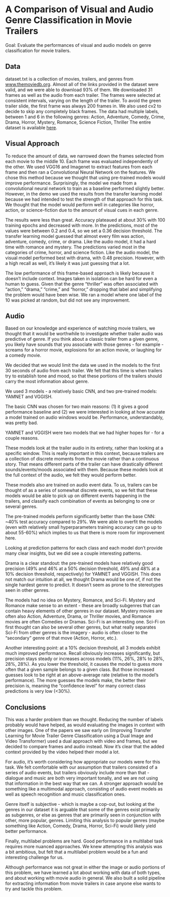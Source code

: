 # A Comparison of Visual and Audio Genre Classification in Movie Trailers

Goal: Evaluate the performances of visual and audio models on genre classification for movie trailers.

## Data

dataset.txt is a collection of movies, trailers, and genres from www.themoviedb.org. Almost all of the links provided in the dataset were valid, and we were able to download 93% of them. We downloaded 31 frames as well as the audio from each trailer. The frames were selected at consistent intervals, varying on the length of the trailer. To avoid the green trailer slide, the first frame was always 200 frames in. We also used cv2 to decide to skip any completely black frames. The data had multiple labels, between 1 and 6 in the following genres: 
Action, Adventure, Comedy, Crime, Drama, Horror, Mystery, Romance, Science Fiction, Thriller
The entire dataset is available [here](https://drive.google.com/drive/folders/1NA-uPe9AM5WsIAboSjoM6eW-d8C1YFZu).

## Visual Approach

To reduce the amount of data, we narrowed down the frames selected from each movie to the middle 10. Each frame was evaluated independently of the other. We used VGG16 and Imagenet to extract features from each frame and then ran a Convolutional Neural Network on the features. We chose this method because we thought that using pre-trained models would improve performance. Surprisingly, the model we made from a convolutional neural network to train as a baseline performed slightly better. However, in the demo we used the results from the transfer learning model because we had intended to test the strength of that approach for this task. We thought that the model would perform well in categories like horror, action, or science-fiction due to the amount of visual cues in each genre.

The results were less than great. Accuracy plateaued at about 30% with 100 training epochs and decreased with more. In the predictions, most of the values were between 0.2 and 0.4, so we set a 0.36 decision threshold. The transfer learning model guessed that almost every film was action, adventure, comedy, crime, or drama. Like the audio model, it had a hard time with romance and mystery. The predictions varied most in the categories of crime, horror, and science fiction. Like the audio model, the visual model performed best with drama, with 0.48 precision. However, with a high recall as well, it’s likely it was just guessing that a lot.

The low performance of this frame-based approach is likely because it doesn’t include context. Images taken in isolation can be hard for even a human to guess. Given that the genre “thriller” was often associated with “action,” “drama,” “crime,” and “horror,” dropping that label and simplifying the problem would have been wise. We ran a model where one label of the 10 was picked at random, but did not see any improvement.


## Audio

Based on our knowledge and experience of watching movie trailers, we thought that it would be worthwhile to investigate whether trailer audio was predictive of genre.  If you think about a classic trailer from a given genre, you likely have sounds that you associate with those genres - for example - screams for a horror movie, explosions for an action movie, or laughing for a comedy movie.

We decided that we would limit the data we used in the models to the first 30 seconds of audio from each trailer.  We felt that this time is when trailers try to establish tone and mood, so that these portions of the trailers should carry the most information about genre.

We used 3 models - a relatively basic CNN, and two pre-trained models: YAMNET and VGGISH.

The basic CNN was chosen for two main reasons: (1) it gives a good performance baseline and (2) we were interested in looking at how accurate a model trained on audio windows would be.  Performance, understandably, was pretty bad.

YAMNET and VGGISH were two models that we had higher hopes for - for a couple reasons.

These models look at the trailer audio in its entirety, rather than looking at a specific window.  This is really important in this context, because trailers are a collection of discrete moments from the movie rather than a continuous story.  That means different parts of the trailer can have drastically different sounds/events/moods associated with them.  Because these models look at the full context of the audio, we felt they would perform better.

These models also are trained on audio event data.  To us, trailers can be thought of as a series of somewhat discrete events, so we felt that these models would be able to pick up on different events happening in the trailers, and classify each combination of events as belonging to one or several genres.

The pre-trained models perform significantly better than the base CNN: ~40% test accuracy compared to 29%.  We were able to overfit the models (even with relatively small hyperparameters training accuracy can go up to about 55-60%) which implies to us that there is more room for improvement here.

Looking at prediction patterns for each class and each model don’t provide many clear insights, but we did see a couple interesting patterns.
 
Drama is a clear standout: the pre-trained models have relatively good precision (49% and 46% at a 50% decision threshold, 49% and 48% at a 10% decision threshold, respectively) for YAMNET and VGGISH.  This does not match our intuition at all, we thought Drama would be one of, if not the single hardest genre to predict.  It doesn’t seem as prone to the stereotypes seen in other genres.  

The models had no idea on Mystery, Romance, and Sci-Fi.  Mystery and Romance make sense to an extent - these are broadly subgenres that can contain heavy elements of other genres in our dataset.  Mystery movies are often also Action, Adventure, Drama, or Thriller movies, and Romance movies are often Comedies or Dramas.  Sci-Fi is an interesting one.  Sci-Fi on first thought can also be several other genres, but what really separates Sci-Fi from other genres is the imagery - audio is often closer to the “secondary” genre of that move (Action, Horror, etc.).

Another interesting point: at a 10% decision threshold, all 3 models exhibit much improved performance.  Recall obviously increases significantly, but precision stays steady or increases across models (11%, 26%, 28% to 28%, 28%, 28%).  As you lower the threshold, it causes the model to guess more often that a given sample belongs to a given class.  But those increased guesses look to be right at an above-average rate (relative to the model’s performance).  The more guesses the models make, the better their precision is, meaning the “confidence level” for many correct class predictions is very low (<30%).     


## Conclusions

This was a harder problem than we thought. Reducing the number of labels probably would have helped, as would evaluating the images in context with other images. One of the papers we saw early on (Improving Transfer Learning for Movie Trailer Genre Classification using a Dual Image and Video Transformer) used a dual approach with video and frames, but we decided to compare frames and audio instead. Now it’s clear that the added context provided by the video helped their model a lot.

For audio, it’s worth considering how appropriate our models were for this task.  We felt comfortable with our assumption that trailers consisted of a series of audio events, but trailers obviously include more than that - dialogue and music are both very important tonally, and we are not using that information in the best way that we can.  A stronger approach would be something like a multimodal approach, consisting of audio event models as well as speech recognition and music classification ones.

Genre itself is subjective - which is maybe a cop-out, but looking at the genres in our dataset it is arguable that some of the genres exist primarily as subgenres, or else as genres that are primarily seen in conjunction with other, more popular, genres.  Limiting this analysis to popular genres (maybe something like Action, Comedy, Drama, Horror, Sci-Fi) would likely yield better performance.

Finally, multilabel problems are hard.  Good performance in a multilabel task requires more nuanced approaches.  We knew attempting this analysis was a bit ambitious, but felt that a multilabel problem would be a fun and interesting challenge for us.

Although performance was not great in either the image or audio portions of this problem, we have learned a lot about working with data of both types, and about working with movie audio in general. We also built a solid pipeline for extracting information from movie trailers in case anyone else wants to try and tackle this problem.
